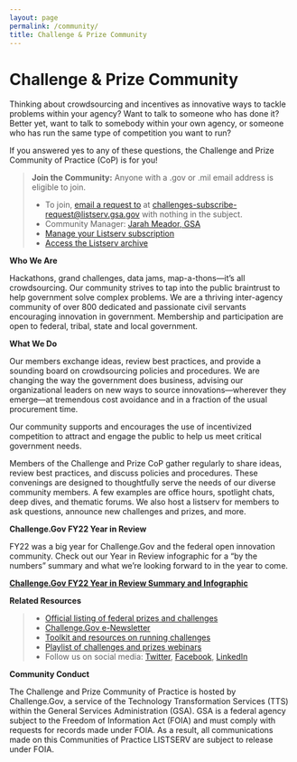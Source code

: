 ```yaml
---
layout: page
permalink: /community/
title: Challenge & Prize Community
---
```

# Challenge & Prize Community

Thinking about crowdsourcing and incentives as innovative ways to tackle problems within your agency? Want to talk to someone who has done it? Better yet, want to talk to somebody within your own agency, or someone who has run the same type of competition you want to run?

If you answered yes to any of these questions, the Challenge and Prize Community of Practice (CoP) is for you!


> **Join the Community:** Anyone with a .gov or .mil email address is eligible to join.
>
> - To join, <a href="mailto: challenges-subscribe-request@listserv.gsa.gov">email a request to</a> at challenges-subscribe-request@listserv.gsa.gov with nothing in the subject.
> - Community Manager: <a href="https://digital.gov/authors/jarah-meador/">Jarah Meador, GSA</a>
> - <a href="https://digital.gov/communities/manage-your-subscription">Manage your Listserv subscription</a>
> - <a href="https://digital.gov/communities/manage-your-subscription/#access-the-listserv-archive">Access the Listserv archive</a>
               

**Who We Are**

Hackathons, grand challenges, data jams, map-a-thons—it’s all crowdsourcing. Our community strives to tap into the public braintrust to help government solve complex problems. We are a thriving inter-agency community of over 800 dedicated and passionate civil servants encouraging innovation in government. Membership and participation are open to federal, tribal, state and local government.

**What We Do**

Our members exchange ideas, review best practices, and provide a sounding board on crowdsourcing policies and procedures. We are changing the way the government does business, advising our organizational leaders on new ways to source innovations—wherever they emerge—at tremendous cost avoidance and in a fraction of the usual procurement time.

Our community supports and encourages the use of incentivized competition to attract and engage the public to help us meet critical government needs.

Members of the Challenge and Prize CoP gather regularly to share ideas, review best practices, and discuss policies and procedures. These convenings are designed to thoughtfully serve the needs of our diverse community members. A few examples are office hours, spotlight chats, deep dives, and thematic forums. We also host a listserv for members to ask questions, announce new challenges and prizes, and more.

**Challenge.Gov FY22 Year in Review**

FY22 was a big year for Challenge.Gov and the federal open innovation community. Check out our Year in Review infographic for a “by the numbers” summary and what we’re looking forward to in the year to come.

<a href="{{ site.baseurl }}/pages/fy22-year-in-review/">**Challenge.Gov FY22 Year in Review Summary and Infographic**</a> 

**Related Resources**

> - <a href="https://www.challenge.gov/#active-challenges">Official listing of federal prizes and challenges</a>
> - <a href="https://public.govdelivery.com/accounts/USGSATTS/subscriber/topics?qsp=USGSATTS_6">Challenge.Gov e-Newsletter</a>
> - <a href="https://www.challenge.gov/assets/document-library/ChallengeGov_Federal_Agency_Toolkit_13Oct2021.pdf">Toolkit and resources on running challenges</a>
> - <a href="https://www.youtube.com/playlist?list=PLd9b-GuOJ3nFeJeAHAn3Z5opohjxIw8OC">Playlist of challenges and prizes webinars</a> 
> - Follow us on social media: <a href="https://www.twitter.com/challengegov">Twitter</a>, <a href="https://www.facebook.com/challengegov">Facebook</a>, <a href="https://www.linkedin.com/company/challengegov/">LinkedIn</a>


**Community Conduct**

The Challenge and Prize Community of Practice is hosted by Challenge.Gov, a service of the Technology Transformation Services (TTS) within the General Services Administration (GSA). GSA is a federal agency subject to the Freedom of Information Act (FOIA) and must comply with requests for records made under FOIA. As a result, all communications made on this Communities of Practice LISTSERV are subject to release under FOIA.
